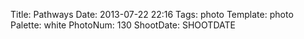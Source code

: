 Title: Pathways
Date: 2013-07-22 22:16
Tags: photo
Template: photo
Palette: white
PhotoNum: 130
ShootDate: SHOOTDATE
